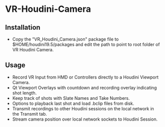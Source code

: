 # VR-Houdini-Camera


## Installation
* Copy the "VR_Houdini_Camera.json" package file to $HOME/houdini19.5/packages and edit the path to point to root folder of VR Houdini Camera.

## Usage
* Record VR Input from HMD or Controllers directly to a Houdini Viewport Camera.
* Qt Viewport Overlays with countdown and recording overlay indicating shot length.
* Keep track of shots with Slate Names and Take Numbers.
* Options to playback last shot and load .bclip files from disk.
* Transmit recordings to other Houdini sessions on the local network in the Transmit tab.
* Stream camera position over local network sockets to Houdini Session.
